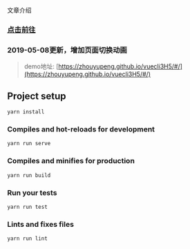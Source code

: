 

文章介绍

### [点击前往](https://segmentfault.com/a/1190000018964794)

### 2019-05-08更新，增加页面切换动画

> demo地址: [https://zhouyupeng.github.io/vuecli3H5/#/](https://zhouyupeng.github.io/vuecli3H5/#/)

## Project setup
```
yarn install
```

### Compiles and hot-reloads for development
```
yarn run serve
```

### Compiles and minifies for production
```
yarn run build
```

### Run your tests
```
yarn run test
```

### Lints and fixes files
```
yarn run lint
```
